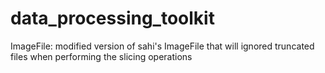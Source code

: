 # data_processing_toolkit

ImageFile: modified version of sahi's ImageFile that will ignored truncated files when performing the slicing operations
